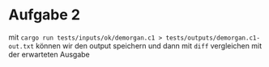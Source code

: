 # Aufgabe 2

mit ```cargo run tests/inputs/ok/demorgan.c1 > tests/outputs/demorgan.c1-out.txt``` können wir den output speichern und dann mit ```diff``` vergleichen mit der erwarteten Ausgabe